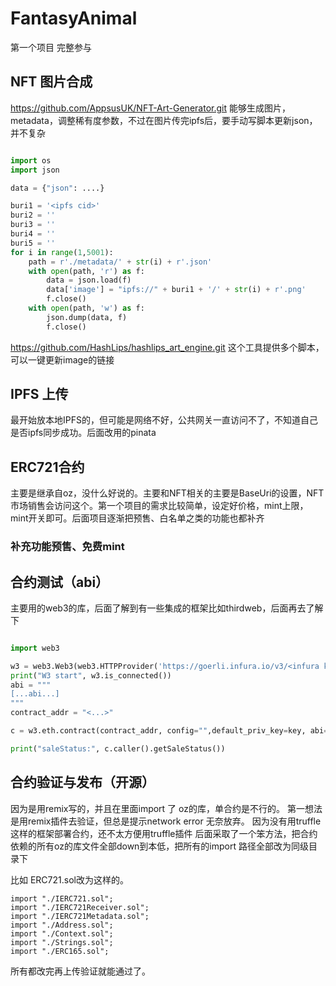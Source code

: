 # FantasyAnimal
第一个项目 完整参与

## NFT 图片合成

https://github.com/AppsusUK/NFT-Art-Generator.git
能够生成图片，metadata，调整稀有度参数，不过在图片传完ipfs后，要手动写脚本更新json，并不复杂

```python

import os
import json

data = {"json": ....}

buri1 = '<ipfs cid>'
buri2 = ''
buri3 = ''
buri4 = ''
buri5 = ''
for i in range(1,5001):
    path = r'./metadata/' + str(i) + r'.json'
    with open(path, 'r') as f:
        data = json.load(f)
        data['image'] = "ipfs://" + buri1 + '/' + str(i) + r'.png'
        f.close()
    with open(path, 'w') as f:
        json.dump(data, f)
        f.close()
```

https://github.com/HashLips/hashlips_art_engine.git
这个工具提供多个脚本，可以一键更新image的链接

## IPFS 上传
最开始放本地IPFS的，但可能是网络不好，公共网关一直访问不了，不知道自己是否ipfs同步成功。后面改用的pinata

## ERC721合约
主要是继承自oz，没什么好说的。主要和NFT相关的主要是BaseUri的设置，NFT市场销售会访问这个。第一个项目的需求比较简单，设定好价格，mint上限，mint开关即可。后面项目逐渐把预售、白名单之类的功能也都补齐

### 补充功能预售、免费mint 

## 合约测试（abi）
主要用的web3的库，后面了解到有一些集成的框架比如thirdweb，后面再去了解下

```python

import web3

w3 = web3.Web3(web3.HTTPProvider('https://goerli.infura.io/v3/<infura key>'))
print("W3 start", w3.is_connected())
abi = """
[...abi...]
"""
contract_addr = "<...>"

c = w3.eth.contract(contract_addr, config="",default_priv_key=key, abi=abi)

print("saleStatus:", c.caller().getSaleStatus())

```


## 合约验证与发布（开源）
因为是用remix写的，并且在里面import 了 oz的库，单合约是不行的。
第一想法是用remix插件去验证，但总是提示network error 无奈放弃。 因为没有用truffle这样的框架部署合约，还不太方便用truffle插件
后面采取了一个笨方法，把合约依赖的所有oz的库文件全部down到本低，把所有的import 路径全部改为同级目录下

比如 ERC721.sol改为这样的。
```solidity
import "./IERC721.sol";
import "./IERC721Receiver.sol";
import "./IERC721Metadata.sol";
import "./Address.sol";
import "./Context.sol";
import "./Strings.sol";
import "./ERC165.sol";
```
所有都改完再上传验证就能通过了。




